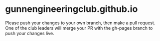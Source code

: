# gunnengineeringclub.github.io
Please push your changes to your own branch, then make a pull request. One of the club leaders will merge your PR with the gh-pages branch to push your changes live.
